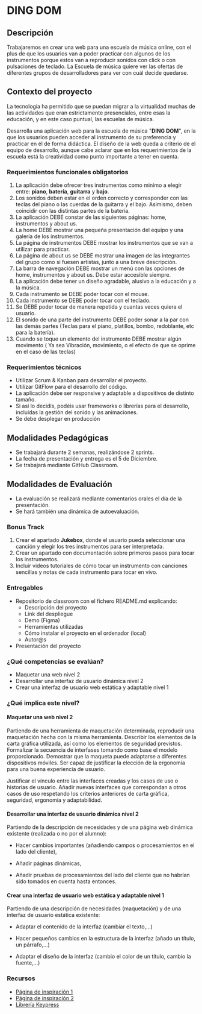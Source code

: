# DING DOM

## Descripción

Trabajaremos en crear una web para  una escuela de música online, con el plus de que los usuarios van a poder practicar con algunos de los instrumentos porque estos van a reproducir sonidos con click o con pulsaciones de teclado. La Escuela de música quiere ver las ofertas de diferentes grupos de desarrolladores para ver con cuál decide quedarse.

## Contexto del proyecto

La tecnología ha permitido que se puedan migrar a la virtualidad muchas de las actividades que eran estrictamente presenciales, entre esas la educación, y en este caso puntual, las escuelas de música.

Desarrolla una aplicación web para la escuela de música "**DING DOM**", en la que los usuarios pueden acceder al instrumento de su preferencia y practicar en él de forma didáctica.
El diseño de la web queda a criterio de el equipo de desarrollo, aunque cabe aclarar que en los requerimientos de la escuela está la creatividad como punto importante a tener en cuenta.

### Requerimientos funcionales obligatorios
1. La aplicación debe ofrecer tres instrumentos como minímo a elegir entre: **piano**, **batería**, **guitarra** y **bajo**.
2. Los sonidos deben estar en el orden correcto y corresponder con las teclas del piano o las cuerdas de la guitarra y el bajo. Asimismo, deben coincidir con las distintas partes de la batería.
3. La aplicación DEBE constar de las siguientes páginas: home, instrumentos y about us.
4. La home DEBE mostrar una pequeña presentación del equipo y una galería de los instrumentos.
5. La página de instrumentos DEBE mostrar los instrumentos que se van a utilizar para practicar.
6. La página de about us se DEBE mostrar una imagen de las integrantes del grupo como si fuesen artistas, junto a una breve descripción.
7. La barra de navegación DEBE mostrar un menú con las opciones de home, instrumentos y about us. Debe estar accesible siempre.
8. La aplicación debe tener un diseño agradable, alusivo a la educación y a la música.
9. Cada instrumento se DEBE poder tocar con el mouse.
10. Cada instrumento se DEBE poder tocar con el teclado.
11. Se DEBE poder tocar de manera repetida y cuantas veces quiera el usuario.
12. El sonido de una parte del instrumento DEBE poder sonar a la par con las demás partes (Teclas para el piano, platillos, bombo, redoblante, etc para la batería).
13. Cuando se toque un elemento del instrumento DEBE mostrar algún movimento ( Ya sea Vibración, movimiento, o el efecto de que se oprime en el caso de las teclas)


### Requerimientos técnicos

- Utilizar Scrum & Kanban para desarrollar el proyecto.
- Utilizar GitFlow para el desarrollo del código.
- La aplicación debe ser responsive y adaptable a dispositivos de distinto tamaño.
- Si así lo decidís, podéis usar frameworks o librerías para el desarrollo, incluidas la gestión del sonido y las animaciones.
- Se debe desplegar en producción


## Modalidades Pedagógicas

- Se trabajará durante 2 semanas, realizándose 2 sprints.
- La fecha de presentación y entrega es el 5 de Diciembre.
- Se trabajará mediante GitHub Classroom.

## Modalidades de Evaluación

- La evaluación se realizará mediante comentarios orales el día de la presentación.
- Se hará también una dinámica de autoevaluación.

### Bonus Track
1. Crear el apartado **Jukebox**, donde el usuario pueda seleccionar una canción y elegir los tres instrumentos para ser interpretada.
2. Crear un apartado con documentación sobre primeros pasos para tocar los instrumentos.
3. Incluir videos tutoriales de cómo tocar un instrumento con canciones sencillas y notas de cada instrumento para tocar en vivo.

### Entregables
- Repositorio de classroom con el fichero README.md explicando:
  - Descripción del proyecto
  - Link del despliegue
  - Demo (Figma)
  - Herramientas utilizadas
  - Cómo instalar el proyecto en el ordenador (local)
  - Autor@s
- Presentación del proyecto


### ¿Qué competencias se evalúan?
- Maquetar una web nivel 2
- Desarrollar una interfaz de usuario dinámica nivel 2
- Crear una interfaz de usuario web estática y adaptable nivel 1

### ¿Qué implica este nivel?

#### Maquetar una web nivel 2
Partiendo de una herramienta de maquetación determinada, reproducir una maquetación hecha con la misma herramienta. Describir los elementos de la carta gráfica utilizada, así como los elementos de seguridad previstos. Formalizar la secuencia de interfases tomando como base el modelo proporcionado. Demostrar que la maqueta puede adaptarse a diferentes dispositivos móviles. Ser capaz de justificar la elección de la ergonomía para una buena experiencia de usuario.

Justificar el vínculo entre las interfaces creadas y los casos de uso o historias de usuario. Añadir nuevas interfaces que correspondan a otros casos de uso respetando los criterios anteriores de carta gráfica, seguridad, ergonomía y adaptabilidad.

#### Desarrollar una interfaz de usuario dinámica nivel 2
Partiendo de la descripción de necesidades y de una página web dinámica existente (realizada o no por el alumno):

- Hacer cambios importantes (añadiendo campos o procesamientos en el lado del cliente),

- Añadir páginas dinámicas,

- Añadir pruebas de procesamientos del lado del cliente que no habrían sido tomados en cuenta hasta entonces.

#### Crear una interfaz de usuario web estática y adaptable nivel 1
Partiendo de una descripción de necesidades (maquetación) y de una interfaz de usuario estática existente:

- Adaptar el contenido de la interfaz (cambiar el texto,...)

- Hacer pequeños cambios en la estructura de la interfaz (añado un título, un párrafo,...)

- Adaptar el diseño de la interfaz (cambio el color de un título, cambio la fuente,...)

### Recursos
- [Página de inspiración 1](https://www.sessiontown.com/es)
- [Página de inspiración 2](https://www.musicca.com/es/herramientas)
- [Librería Keypress](https://dmauro.github.io/Keypress/)


